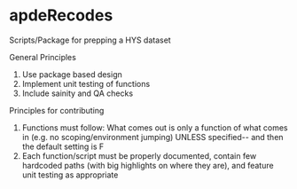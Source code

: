 # apdeRecodes
Scripts/Package for prepping a HYS dataset

General Principles
1) Use package based design
2) Implement unit testing of functions
3) Include sainity and QA checks

Principles for contributing
1) Functions must follow: What comes out is only a function of what comes in (e.g. no scoping/environment jumping) UNLESS specified-- and then the default setting is F
2) Each function/script must be properly documented, contain few hardcoded paths (with big highlights on where they are), and feature unit testing as appropriate
